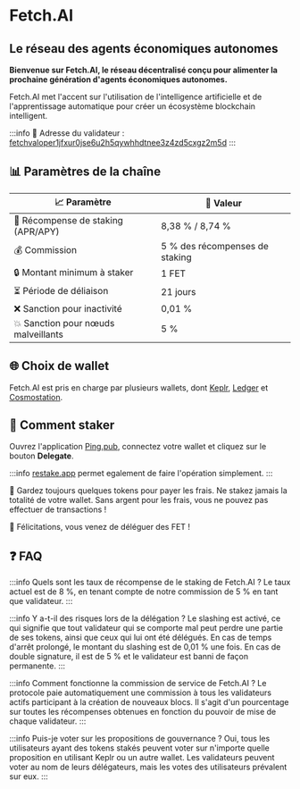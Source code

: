 # Fetch.AI
## Le réseau des agents économiques autonomes

**Bienvenue sur Fetch.AI, le réseau décentralisé conçu pour alimenter la prochaine génération d'agents économiques autonomes.**

Fetch.AI met l'accent sur l'utilisation de l'intelligence artificielle et de l'apprentissage automatique pour créer un écosystème blockchain intelligent.

:::info
🔐 Adresse du validateur : <a href="https://www.mintscan.io/fetchai/validators/fetchvaloper1jfxur0jse6u2h5qywhhdtnee3z4zd5cxgz2m5d" target="_blank" rel="noopener noreferrer">fetchvaloper1jfxur0jse6u2h5qywhhdtnee3z4zd5cxgz2m5d</a>
:::

## 📊 Paramètres de la chaîne

| 📈 Paramètre                | 🎯 Valeur              |
|-----------------------------|-----------------------|
| 🎁 Récompense de staking (APR/APY)    | 8,38 % / 8,74 %         |
| 💰 Commission               | 5 % des récompenses de staking |
| 🔒 Montant minimum à staker  | 1 FET                 |
| ⏳ Période de déliaison          | 21 jours               |
| ❌ Sanction pour inactivité     | 0,01 %                 |
| 💥 Sanction pour nœuds malveillants | 5 %                    |

## 🌐 Choix de wallet

Fetch.AI est pris en charge par plusieurs wallets, dont <a href="https://wallet.keplr.app/" target="_blank" rel="noopener noreferrer">Keplr</a>, <a href="https://www.ledger.com" target="_blank" rel="noopener noreferrer">Ledger</a> et <a href="https://cosmostation.io" target="_blank" rel="noopener noreferrer">Cosmostation</a>.

## 🏁 Comment staker

Ouvrez l'application <a href="https://ping.pub/fetchhub/staking/fetchvaloper1jfxur0jse6u2h5qywhhdtnee3z4zd5cxgz2m5d" target="_blank" rel="noopener noreferrer">Ping.pub</a>, connectez votre wallet et cliquez sur le bouton **Delegate**.

:::info
<a href="https://restake.app/fetchhub/fetchvaloper1jfxur0jse6u2h5qywhhdtnee3z4zd5cxgz2m5d" target="_blank" rel="noopener noreferrer">restake.app</a> permet egalement de faire l'opération simplement.
:::


🚨 Gardez toujours quelques tokens pour payer les frais. Ne stakez jamais la totalité de votre wallet. Sans argent pour les frais, vous ne pouvez pas effectuer de transactions !

🎉 Félicitations, vous venez de déléguer des FET !

## ❓ FAQ

:::info Quels sont les taux de récompense de le staking de Fetch.AI ?
Le taux actuel est de 8 %, en tenant compte de notre commission de 5 % en tant que validateur.
:::

:::info Y a-t-il des risques lors de la délégation ?
Le slashing est activé, ce qui signifie que tout validateur qui se comporte mal peut perdre une partie de ses tokens, ainsi que ceux qui lui ont été délégués.
En cas de temps d'arrêt prolongé, le montant du slashing est de 0,01 % une fois. En cas de double signature, il est de 5 % et le validateur est banni de façon permanente.
:::

:::info Comment fonctionne la commission de service de Fetch.AI ?
Le protocole paie automatiquement une commission à tous les validateurs actifs participant à la création de nouveaux blocs. Il s'agit d'un pourcentage sur toutes les récompenses obtenues en fonction du pouvoir de mise de chaque validateur.
:::

:::info Puis-je voter sur les propositions de gouvernance ?
Oui, tous les utilisateurs ayant des tokens stakés peuvent voter sur n'importe quelle proposition en utilisant Keplr ou un autre wallet.
Les validateurs peuvent voter au nom de leurs délégateurs, mais les votes des utilisateurs prévalent sur eux.
:::
